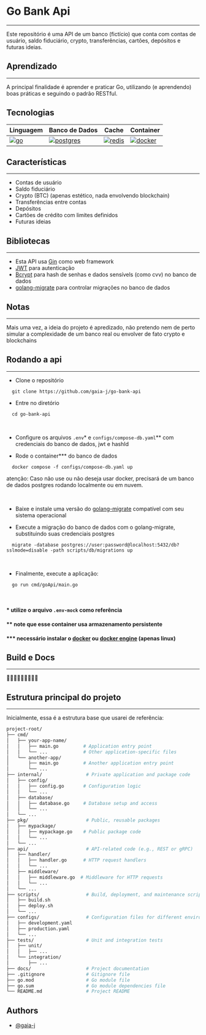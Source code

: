 # Go Bank Api

---

Este repositório é uma API de um banco (fictício) que conta com contas de usuário, saldo fiduciário, crypto, transferências, cartões, depósitos e futuras ideias.



## Aprendizado

---

A principal finalidade é aprender e praticar Go, utilizando (e aprendendo) boas práticas e seguindo o padrão RESTful.

## Tecnologias


| Linguagem                                                                                                    | Banco de Dados                                                                                                                                 | Cache                                                                                                                           | Container                                           |
|--------------------------------------------------------------------------------------------------------------|------------------------------------------------------------------------------------------------------------------------------------------------|---------------------------------------------------------------------------------------------------------------------------------|-----------------------------------------------------|
| [![go](https://img.shields.io/badge/Go-00ADD8?style=for-the-badge&logo=go&logoColor=white)](https://go.dev/) | [![postgres](https://img.shields.io/badge/PostgreSQL-316192?style=for-the-badge&logo=postgresql&logoColor=white)](https://www.postgresql.org/) | [![redis](https://img.shields.io/badge/redis-%23DD0031.svg?&style=for-the-badge&logo=redis&logoColor=white)](https://redis.io/) | [![docker](https://img.shields.io/badge/Docker-2CA5E0?style=for-the-badge&logo=docker&logoColor=white)](https://www.docker.com/) |


## Características

---
- Contas de usuário
- Saldo fiduciário
- Crypto (BTC) (apenas estético, nada envolvendo blockchain)
- Transferências entre contas
- Depósitos 
- Cartões de crédito com limites definidos
- Futuras ideias

## Bibliotecas

---

- Esta API usa [Gin](https://gin-gonic.com/) como web framework
- [JWT](https://github.com/golang-jwt/jwt) para autenticação
- [Bcrypt](https://pkg.go.dev/golang.org/x/crypto/bcrypt) para hash de senhas e dados sensívels (como cvv) no banco de dados
- [golang-migrate](https://github.com/golang-migrate/migrate) para controlar migrações no banco de dados

## Notas

---
Mais uma vez, a ideia do projeto é apredizado, não pretendo nem de perto simular a complexidade de um banco real ou envolver de fato crypto e blockchains

## Rodando a api

---

- Clone o repositório
```
  git clone https://github.com/gaia-j/go-bank-api 
```

- Entre no diretório
```
  cd go-bank-api
```
<br>

- Configure os arquivos `.env`* e `configs/compose-db.yaml`** com credenciais do banco de dados, jwt e hashId <br>


- Rode o container*** do banco de dados
```
  docker compose -f configs/compose-db.yaml up
```
atenção: Caso não use ou não deseja usar docker, precisará de um banco de dados postgres rodando localmente ou em nuvem.

<br>

- Baixe e instale uma versão do [golang-migrate]( ###) compatível com seu sistema operacional

- Execute a migração do banco de dados com o golang-migrate, substituindo suas credenciais postgres

```
  migrate -database postgres://user:password@localhost:5432/db?sslmode=disable -path scripts/db/migrations up
```
<br>

- Finalmente, execute a aplicação:
```
  go run cmd/goApi/main.go
```

<br>



#### * utilize o arquivo `.env-mock` como referência
#### ** note que esse container usa armazenamento persistente
#### *** necessário instalar o [docker](https://www.docker.com/products/docker-desktop/) ou [docker engine](https://docs.docker.com/engine/install/) (apenas linux)


## Build e Docs

---

🚧🚧🚧🚧🚧🚧🚧🚧🚧




## Estrutura principal do projeto

----

Inicialmente, essa é a estrutura base que usarei de referência:
```bash
project-root/ 
├── cmd/
│   ├── your-app-name/
│   │   ├── main.go         # Application entry point
│   │   └── ...             # Other application-specific files
│   └── another-app/
│       ├── main.go         # Another application entry point
│       └── ...
├── internal/                # Private application and package code
│   ├── config/
│   │   ├── config.go       # Configuration logic
│   │   └── ...
│   ├── database/
│   │   ├── database.go     # Database setup and access
│   │   └── ...
│   └── ...
├── pkg/                     # Public, reusable packages
│   ├── mypackage/
│   │   ├── mypackage.go    # Public package code
│   │   └── ...
│   └── ...
├── api/                     # API-related code (e.g., REST or gRPC)
│   ├── handler/
│   │   ├── handler.go      # HTTP request handlers
│   │   └── ...
│   ├── middleware/
│   │   ├── middleware.go  # Middleware for HTTP requests
│   │   └── ...
│   └── ...
├── scripts/                 # Build, deployment, and maintenance scripts
│   ├── build.sh
│   ├── deploy.sh
│   └── ...
├── configs/                 # Configuration files for different environments
│   ├── development.yaml
│   ├── production.yaml
│   └── ...
├── tests/                   # Unit and integration tests
│   ├── unit/
│   │   ├── ...
│   └── integration/
│       ├── ...
├── docs/                    # Project documentation
├── .gitignore               # Gitignore file
├── go.mod                   # Go module file
├── go.sum                   # Go module dependencies file
└── README.md                # Project README
```

## Authors
- [@gaia-j](https://www.github.com/gaia-j)
